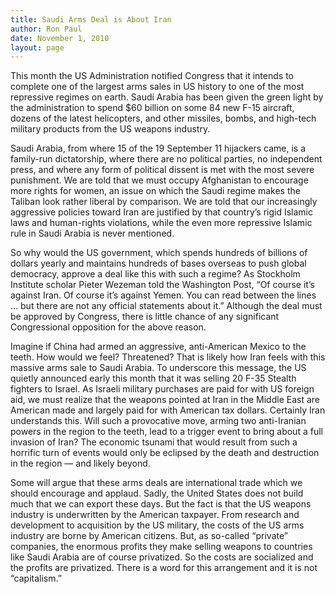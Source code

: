 ```yaml
---
title: Saudi Arms Deal is About Iran
author: Ron Paul
date: November 1, 2010
layout: page
---
```


This month the US Administration notified Congress that it intends to complete
one of the largest arms sales in US history to one of the most repressive
regimes on earth. Saudi Arabia has been given the green light by the
administration to spend $60 billion on some 84 new F-15 aircraft, dozens of the
latest helicopters, and other missiles, bombs, and high-tech military products
from the US weapons industry.

Saudi Arabia, from where 15 of the 19 September 11 hijackers came, is a
family-run dictatorship, where there are no political parties, no independent
press, and where any form of political dissent is met with the most severe
punishment. We are told that we must occupy Afghanistan to encourage more
rights for women, an issue on which the Saudi regime makes the Taliban look
rather liberal by comparison. We are told that our increasingly aggressive
policies toward Iran are justified by that country’s rigid Islamic laws and
human-rights violations, while the even more repressive Islamic rule in Saudi
Arabia is never mentioned.

So why would the US government, which spends hundreds of billions of dollars
yearly and maintains hundreds of bases overseas to push global democracy,
approve a deal like this with such a regime? As Stockholm Institute scholar
Pieter Wezeman told the Washington Post, “Of course it’s against Iran. Of
course it’s against Yemen. You can read between the lines … but there are not
any official statements about it.” Although the deal must be approved by
Congress, there is little chance of any significant Congressional opposition
for the above reason.

Imagine if China had armed an aggressive, anti-American Mexico to the teeth.
How would we feel? Threatened? That is likely how Iran feels with this massive
arms sale to Saudi Arabia. To underscore this message, the US quietly announced
early this month that it was selling 20 F-35 Stealth fighters to Israel. As
Israeli military purchases are paid for with US foreign aid, we must realize
that the weapons pointed at Iran in the Middle East are American made and
largely paid for with American tax dollars. Certainly Iran understands this.
Will such a provocative move, arming two anti-Iranian powers in the region to
the teeth, lead to a trigger event to bring about a full invasion of Iran? The
economic tsunami that would result from such a horrific turn of events would
only be eclipsed by the death and destruction in the region — and likely
beyond.

Some will argue that these arms deals are international trade which we should
encourage and applaud. Sadly, the United States does not build much that we can
export these days. But the fact is that the US weapons industry is underwritten
by the American taxpayer. From research and development to acquisition by the
US military, the costs of the US arms industry are borne by American citizens.
But, as so-called “private” companies, the enormous profits they make selling
weapons to countries like Saudi Arabia are of course privatized. So the costs
are socialized and the profits are privatized. There is a word for this
arrangement and it is not “capitalism.”

